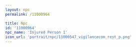 ```yaml
---
layout: npc
permalink: /11000964

title: Npc
id: '11000964'
npc_name: 'Injured Person 1'
icon_url: 'portrait/npc/11000547_vigilancecom_rest_p.png'
---
```

